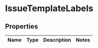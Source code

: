 
# IssueTemplateLabels

## Properties
Name | Type | Description | Notes
------------ | ------------- | ------------- | -------------



